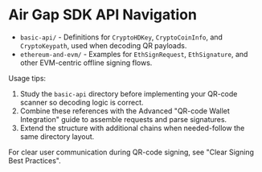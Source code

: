 # Air Gap SDK API Navigation

- `basic-api/` - Definitions for `CryptoHDKey`, `CryptoCoinInfo`, and `CryptoKeypath`, used when decoding QR payloads.
- `ethereum-and-evm/` - Examples for `EthSignRequest`, `EthSignature`, and other EVM-centric offline signing flows.

Usage tips:

1. Study the `basic-api` directory before implementing your QR-code scanner so decoding logic is correct.
2. Combine these references with the Advanced "QR-code Wallet Integration" guide to assemble requests and parse signatures.
3. Extend the structure with additional chains when needed-follow the same directory layout.

For clear user communication during QR-code signing, see "Clear Signing Best Practices".
